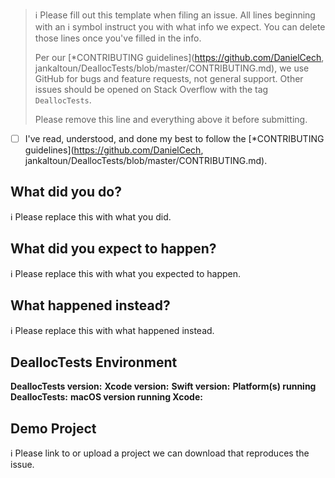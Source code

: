 > ℹ Please fill out this template when filing an issue.
> All lines beginning with an ℹ symbol instruct you with what info we expect. You can delete those lines once you've filled in the info.
>
> Per our [*CONTRIBUTING guidelines](https://github.com/DanielCech, jankaltoun/DeallocTests/blob/master/CONTRIBUTING.md), we use GitHub for
> bugs and feature requests, not general support. Other issues should be opened on Stack Overflow with the tag `DeallocTests`.
>
> Please remove this line and everything above it before submitting.

* [ ] I've read, understood, and done my best to follow the [*CONTRIBUTING guidelines](https://github.com/DanielCech, jankaltoun/DeallocTests/blob/master/CONTRIBUTING.md).

## What did you do?

ℹ Please replace this with what you did.

## What did you expect to happen?

ℹ Please replace this with what you expected to happen.

## What happened instead?

ℹ Please replace this with what happened instead.

## DeallocTests Environment

**DeallocTests version:**
**Xcode version:**
**Swift version:**
**Platform(s) running DeallocTests:**
**macOS version running Xcode:**

## Demo Project

ℹ Please link to or upload a project we can download that reproduces the issue.
